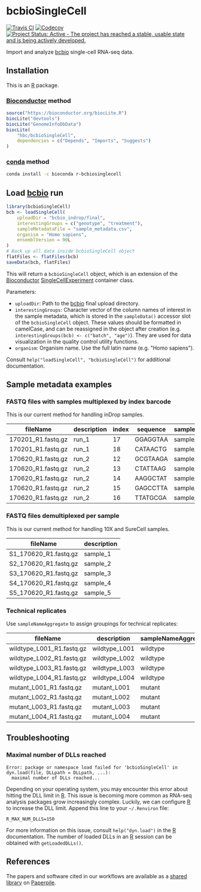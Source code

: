 # bcbioSingleCell

[![Travis CI](https://travis-ci.org/hbc/bcbioSingleCell.svg?branch=master)](https://travis-ci.org/hbc/bcbioSingleCell)
[![Codecov](https://codecov.io/gh/hbc/bcbioSingleCell/branch/master/graph/badge.svg)](https://codecov.io/gh/hbc/bcbioSingleCell)
[![Project Status: Active - The project has reached a stable, usable state and is being actively developed.](http://www.repostatus.org/badges/latest/active.svg)](http://www.repostatus.org/#active)

Import and analyze [bcbio][] single-cell RNA-seq data.


## Installation

This is an [R][] package.

### [Bioconductor][] method

```r
source("https://bioconductor.org/biocLite.R")
biocLite("devtools")
biocLite("GenomeInfoDbData")
biocLite(
    "hbc/bcbioSingleCell",
    dependencies = c("Depends", "Imports", "Suggests")
)
```

### [conda][] method

```bash
conda install -c bioconda r-bcbiosinglecell
```


## Load [bcbio][] run

```r
library(bcbioSingleCell)
bcb <- loadSingleCell(
    uploadDir = "bcbio_indrop/final",
    interestingGroups = c("genotype", "treatment"),
    sampleMetadataFile = "sample_metadata.csv",
    organism = "Homo sapiens",
    ensemblVersion = 90L
)
# Back up all data inside bcbioSingleCell object
flatFiles <- flatFiles(bcb)
saveData(bcb, flatFiles)
```

This will return a `bcbioSingleCell` object, which is an extension of the [Bioconductor][] [SingleCellExperiment][SCE] container class.

Parameters:

- `uploadDir`: Path to the [bcbio][] final upload directory.
- `interestingGroups`: Character vector of the column names of interest in the sample metadata, which is stored in the `sampleData()` accessor slot of the `bcbioSingleCell` object. These values should be formatted in camelCase, and can be reassigned in the object after creation (e.g. `interestingGroups(bcb) <- c("batch", "age")`). They are used for data visualization in the quality control utility functions.
- `organism`: Organism name. Use the full latin name (e.g. "Homo sapiens").

Consult `help("loadSingleCell", "bcbioSingleCell")` for additional documentation.


## Sample metadata examples

### FASTQ files with samples multiplexed by index barcode

This is our current method for handling inDrop samples.

| fileName           | description | index | sequence | sampleName |
| -------------------|-------------|-------|----------|------------|
| 170201_R1.fastq.gz | run_1       | 17    | GGAGGTAA | sample_1   |
| 170201_R1.fastq.gz | run_1       | 18    | CATAACTG | sample_2   |
| 170620_R1.fastq.gz | run_2       | 12    | GCGTAAGA | sample_3   |
| 170620_R1.fastq.gz | run_2       | 13    | CTATTAAG | sample_4   |
| 170620_R1.fastq.gz | run_2       | 14    | AAGGCTAT | sample_5   |
| 170620_R1.fastq.gz | run_2       | 15    | GAGCCTTA | sample_6   |
| 170620_R1.fastq.gz | run_2       | 16    | TTATGCGA | sample_7   |

### FASTQ files demultiplexed per sample

This is our current method for handling 10X and SureCell samples.

| fileName              | description |
|-----------------------|-------------|
| S1_170620_R1.fastq.gz | sample_1    |
| S2_170620_R1.fastq.gz | sample_2    |
| S3_170620_R1.fastq.gz | sample_3    |
| S4_170620_R1.fastq.gz | sample_4    |
| S5_170620_R1.fastq.gz | sample_5    |

### Technical replicates

Use `sampleNameAggregate` to assign groupings for technical replicates:

| fileName                  | description   | sampleNameAggregate |
|---------------------------|---------------|---------------------|
| wildtype_L001_R1.fastq.gz | wildtype_L001 | wildtype            |
| wildtype_L002_R1.fastq.gz | wildtype_L002 | wildtype            |
| wildtype_L003_R1.fastq.gz | wildtype_L003 | wildtype            |
| wildtype_L004_R1.fastq.gz | wildtype_L004 | wildtype            |
| mutant_L001_R1.fastq.gz   | mutant_L001   | mutant              |
| mutant_L002_R1.fastq.gz   | mutant_L002   | mutant              |
| mutant_L003_R1.fastq.gz   | mutant_L003   | mutant              |
| mutant_L004_R1.fastq.gz   | mutant_L004   | mutant              |


## Troubleshooting

### Maximal number of DLLs reached

```
Error: package or namespace load failed for 'bcbioSingleCell' in dyn.load(file, DLLpath = DLLpath, ...):
  maximal number of DLLs reached...
```

Depending on your operating system, you may encounter this error about hitting the DLL limit in [R][]. This issue is becoming more common as RNA-seq analysis packages grow increasingly complex. Luckily, we can configure [R][] to increase the DLL limit. Append this line to your `~/.Renviron` file:

```
R_MAX_NUM_DLLS=150
```

For more information on this issue, consult `help("dyn.load")` in the [R][] documentation. The number of loaded DLLs in an [R][] session can be obtained with `getLoadedDLLs()`.


## References

The papers and software cited in our workflows are available as a [shared library](https://paperpile.com/shared/C8EMxl) on [Paperpile][].


[bcbio]: https://bcbio-nextgen.readthedocs.io
[Bioconductor]: https://bioconductor.org
[conda]: https://conda.io
[devtools]: https://cran.r-project.org/package=devtools
[Paperpile]: https://paperpile.com
[R]: https://www.r-project.org
[SCE]: https://doi.org/doi:10.18129/B9.bioc.SingleCellExperiment

